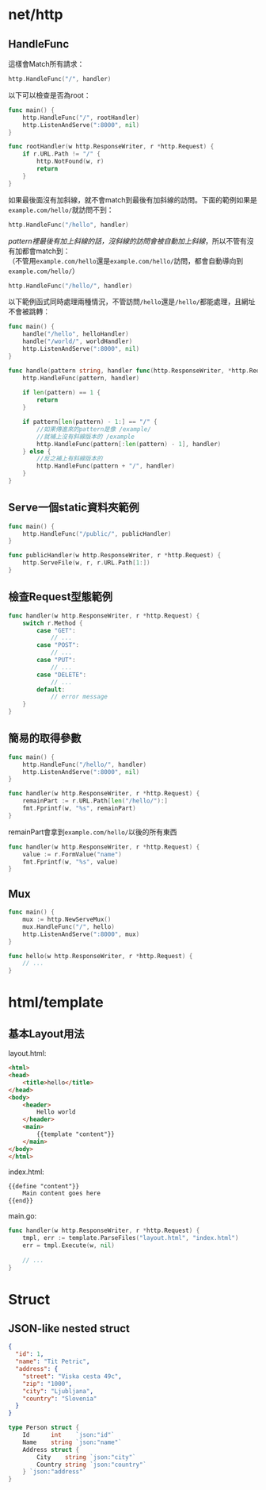 # net/http

## HandleFunc
這樣會Match所有請求：
```go
http.HandleFunc("/", handler)
```

以下可以檢查是否為root：
```go
func main() {
    http.HandleFunc("/", rootHandler)
    http.ListenAndServe(":8000", nil)
}

func rootHandler(w http.ResponseWriter, r *http.Request) {
    if r.URL.Path != "/" {
        http.NotFound(w, r)
        return
    }
}
```

如果最後面沒有加斜線，就不會match到最後有加斜線的訪問。下面的範例如果是`example.com/hello/`就訪問不到：
```go
http.HandleFunc("/hello", handler)
```
*pattern裡最後有加上斜線的話，沒斜線的訪問會被自動加上斜線*，所以不管有沒有加都會match到：  
（不管用`example.com/hello`還是`example.com/hello/`訪問，都會自動導向到`example.com/hello/`）
```go
http.HandleFunc("/hello/", handler)
```

以下範例函式同時處理兩種情況，不管訪問`/hello`還是`/hello/`都能處理，且網址不會被跳轉：
```go
func main() {
    handle("/hello", helloHandler)
    handle("/world/", worldHandler)
    http.ListenAndServe(":8000", nil)
}

func handle(pattern string, handler func(http.ResponseWriter, *http.Request)) {
	http.HandleFunc(pattern, handler)
	
	if len(pattern) == 1 {
		return
	}

	if pattern[len(pattern) - 1:] == "/" {
	    //如果傳進來的pattern是像 /example/
	    //就補上沒有斜線版本的 /example
		http.HandleFunc(pattern[:len(pattern) - 1], handler)
	} else {
	    //反之補上有斜線版本的
		http.HandleFunc(pattern + "/", handler)
	}
}
```

## Serve一個static資料夾範例
```go
func main() {
    http.HandleFunc("/public/", publicHandler)
}

func publicHandler(w http.ResponseWriter, r *http.Request) {
    http.ServeFile(w, r, r.URL.Path[1:])
}
```

## 檢查Request型態範例
```go
func handler(w http.ResponseWriter, r *http.Request) {
    switch r.Method {
        case "GET":
            // ...
        case "POST":
            // ...
        case "PUT":
            // ...
        case "DELETE":
            // ...
        default:
            // error message
    }
}
```

## 簡易的取得參數
```go
func main() {
    http.HandleFunc("/hello/", handler)
    http.ListenAndServe(":8000", nil)
}

func handler(w http.ResponseWriter, r *http.Request) {
    remainPart := r.URL.Path[len("/hello/"):]
    fmt.Fprintf(w, "%s", remainPart)
}
```
remainPart會拿到`example.com/hello/`以後的所有東西

```go
func handler(w http.ResponseWriter, r *http.Request) {
    value := r.FormValue("name")
    fmt.Fprintf(w, "%s", value)
}
```

## Mux
```go
func main() {
    mux := http.NewServeMux()
    mux.HandleFunc("/", hello)
    http.ListenAndServe(":8000", mux)
}

func hello(w http.ResponseWriter, r *http.Request) {
    // ...
}
```

# html/template

## 基本Layout用法

layout.html: 
```html
<html>
<head>
    <title>hello</title>
</head>
<body>
    <header>
        Hello world
    </header>
    <main>
        {{template "content"}}
    </main>
</body>
</html>
```

index.html: 
```html
{{define "content"}}
    Main content goes here
{{end}}
```

main.go:
```go
func handler(w http.ResponseWriter, r *http.Request) {
    tmpl, err := template.ParseFiles("layout.html", "index.html")
    err = tmpl.Execute(w, nil)
    
    // ...
}
```

# Struct

## JSON-like nested struct

```json
{
  "id": 1,
  "name": "Tit Petric",
  "address": {
    "street": "Viska cesta 49c",
    "zip": "1000",
    "city": "Ljubljana",
    "country": "Slovenia"
  }
}
```

```go
type Person struct {
    Id      int    `json:"id"`
    Name    string `json:"name"`
    Address struct {
        City    string `json:"city"`
        Country string `json:"country"`
    } `json:"address"`
}
```
